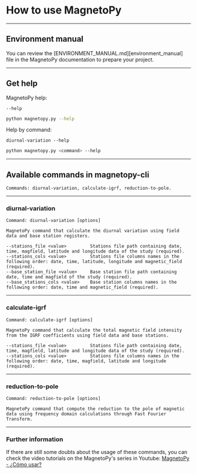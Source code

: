 # How to use MagnetoPy

---
## Environment manual
You can review the [ENVIRONMENT_MANUAL.md][environment_manual] file in the MagnetoPy documentation to prepare your project.

---
## Get help
MagnetoPy help:

    --help

```sh
python magnetopy.py --help
```

Help by command:

    diurnal-variation --help

```sh
python magnetopy.py <command> --help
```

---
## Available commands in magnetopy-cli
    Commands: diurnal-variation, calculate-igrf, reduction-to-pole.

___
### diurnal-variation
    Command: diurnal-variation [options]

    MagnetoPy command that calculate the diurnal variation using field data and base station registers.

    --stations_file <value>         Stations file path containing date, time, magfield, latitude and longitude data of the study (required).
    --stations_cols <value>         Stations file columns names in the following order: date, time, latitude, longitude and magnetic_field (required).
    --base_station_file <value>     Base station file path containing date, time and magfield of the study (required).
    --base_stations_cols <value>    Base station columns names in the following order: date, time and magnetic_field (required).

___
### calculate-igrf
    Command: calculate-igrf [options]

    MagnetoPy command that calculate the total magnetic field intensity from the IGRF coefficients using field data and base stations.

    --stations_file <value>         Stations file path containing date, time, magfield, latitude and longitude data of the study (required).
    --stations_cols <value>         Stations file columns names in the following order: date, time, magfield, latitude and longitude (required).
    
___
### reduction-to-pole
    Command: reduction-to-pole [options]

    MagnetoPy command that compute the reduction to the pole of magnetic data using frequency domain calculations through Fast Fourier Transform.

___
### Further information
If there are still some doubts about the usage of these commands, you can check the video tutorials on the MagnetoPy's series in Youtube:
[MagnetoPy - ¿Cómo usar?](https://jcbucio.github.io/portafolio/MagnetoPy)